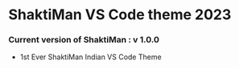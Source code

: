# ShaktiMan VS Code theme 2023

### Current version of ShaktiMan : v 1.0.0

- 1st Ever ShaktiMan Indian VS Code Theme